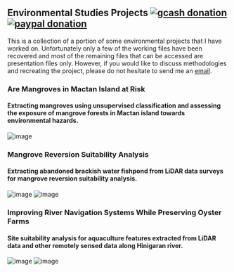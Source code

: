 ## Environmental Studies Projects [![gcash donation][1]][2] [![paypal donation][3]][4]

This is a collection of a portion of some environmental projects that I have worked on. Unfortunately only a few of the working files have been recovered and most of the remaining files that can be accessed are presentation files only. However, if you would like to discuss methodologies and recreating the project, please do not hesitate to send me an [email](mcabanlitph@gmail.com).


### Are Mangroves in Mactan Island at Risk
#### Extracting mangroves using unsupervised classification and assessing the exposure of mangrove forests in Mactan island towards environmental hazards.
![image](https://user-images.githubusercontent.com/102983286/170678812-d098afc3-c4a4-49c4-8b79-458c90815f3b.png)


### Mangrove Reversion Suitability Analysis
#### Extracting abandoned brackish water fishpond from LiDAR data surveys for mangrove reversion suitability analysis.
![image](https://user-images.githubusercontent.com/102983286/170679218-26c35c13-05bf-4dd9-b7a7-75c08e9b3b50.png)
![image](https://user-images.githubusercontent.com/102983286/170679764-7f329378-91a5-4c6a-9959-ab37c1b74934.png)


### Improving River Navigation Systems While Preserving Oyster Farms
#### Site suitability analysis for aquaculture features extracted from LiDAR data and other remotely sensed data along Hinigaran river.
![image](https://user-images.githubusercontent.com/102983286/170680442-ff491a38-24da-432b-9bcf-7676db9a9f2a.png)
![image](https://user-images.githubusercontent.com/102983286/170680490-ae8f22e6-ac5a-4305-bf98-ae2dc45412c6.png)





[1]: https://img.shields.io/badge/donate-gcash-green
[2]: https://drive.google.com/file/d/1JeMx5_S7VBBT-3xO7mV9YOMfESeV3eKa/view

[3]: https://img.shields.io/badge/donate-paypal-blue
[4]: https://www.paypal.com/paypalme/mcabanlitph
